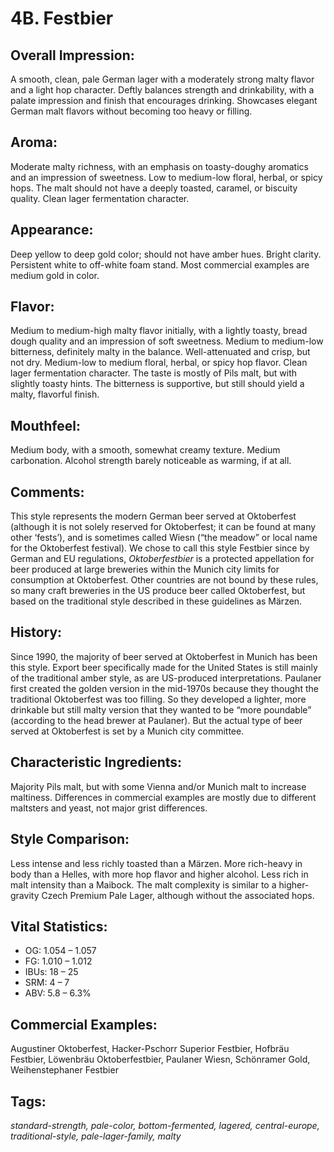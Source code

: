 # 4B. Festbier

## Overall Impression: 

A smooth, clean, pale German lager with a moderately strong malty flavor and a light hop character. Deftly balances strength and drinkability, with a palate impression and finish that encourages drinking. Showcases elegant German malt flavors without becoming too heavy or filling.

## Aroma: 

Moderate malty richness, with an emphasis on toasty-doughy aromatics and an impression of sweetness. Low to medium-low floral, herbal, or spicy hops. The malt should not have a deeply toasted, caramel, or biscuity quality. Clean lager fermentation character.

## Appearance: 

Deep yellow to deep gold color; should not have amber hues. Bright clarity. Persistent white to off-white foam stand. Most commercial examples are medium gold in color.

## Flavor: 

Medium to medium-high malty flavor initially, with a lightly toasty, bread dough quality and an impression of soft sweetness. Medium to medium-low bitterness, definitely malty in the balance. Well-attenuated and crisp, but not dry. Medium-low to medium floral, herbal, or spicy hop flavor. Clean lager fermentation character. The taste is mostly of Pils malt, but with slightly toasty hints. The bitterness is supportive, but still should yield a malty, flavorful finish.

## Mouthfeel: 

Medium body, with a smooth, somewhat creamy texture. Medium carbonation. Alcohol strength barely noticeable as warming, if at all. 

## Comments: 

This style represents the modern German beer served at Oktoberfest (although it is not solely reserved for Oktoberfest; it can be found at many other ‘fests’), and is sometimes called Wiesn (“the meadow” or local name for the Oktoberfest festival). We chose to call this style Festbier since by German and EU regulations, _Oktoberfestbier_ is a protected appellation for beer produced at large breweries within the Munich city limits for consumption at Oktoberfest. Other countries are not bound by these rules, so many craft breweries in the US produce beer called Oktoberfest, but based on the traditional style described in these guidelines as M&auml;rzen.

## History: 

Since 1990, the majority of beer served at Oktoberfest in Munich has been this style. Export beer specifically made for the United States is still mainly of the traditional amber style, as are US-produced interpretations. Paulaner first created the golden version in the mid-1970s because they thought the traditional Oktoberfest was too filling. So they developed a lighter, more drinkable but still malty version that they wanted to be “more poundable” (according to the head brewer at Paulaner). But the actual type of beer served at Oktoberfest is set by a Munich city committee.

## Characteristic Ingredients: 

Majority Pils malt, but with some Vienna and/or Munich malt to increase maltiness. Differences in commercial examples are mostly due to different maltsters and yeast, not major grist differences.

## Style Comparison: 

Less intense and less richly toasted than a M&auml;rzen. More rich-heavy in body than a Helles, with more hop flavor and higher alcohol. Less rich in malt intensity than a Maibock. The malt complexity is similar to a higher-gravity Czech Premium Pale Lager, although without the associated hops.

## Vital Statistics:	

- OG:	1.054 – 1.057
- FG:	1.010 – 1.012
- IBUs:	18 – 25	
- SRM:	4 – 7	
- ABV:	5.8 – 6.3%

## Commercial Examples: 

Augustiner Oktoberfest, Hacker-Pschorr Superior Festbier, Hofbr&auml;u Festbier, L&ouml;wenbr&auml;u Oktoberfestbier, Paulaner Wiesn, Sch&ouml;nramer Gold, Weihenstephaner Festbier

## Tags: 

_standard-strength, pale-color, bottom-fermented, lagered, central-europe, traditional-style, pale-lager-family, malty_
